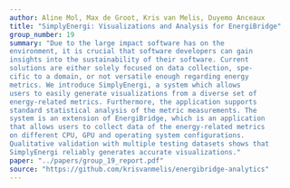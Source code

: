 ```yaml
---
author: Aline Mol, Max de Groot, Kris van Melis, Duyemo Anceaux
title: "SimplyEnergi: Visualizations and Analysis for EnergiBridge"
group_number: 19
summary: "Due to the large impact software has on the
environment, it is crucial that software developers can gain
insights into the sustainability of their software. Current
solutions are either solely focused on data collection, spe-
cific to a domain, or not versatile enough regarding energy
metrics. We introduce SimplyEnergi, a system which allows
users to easily generate visualizations from a diverse set of
energy-related metrics. Furthermore, the application supports
standard statistical analysis of the metric measurements. The
system is an extension of EnergiBridge, which is an application
that allows users to collect data of the energy-related metrics
on different CPU, GPU and operating system configurations.
Qualitative validation with multiple testing datasets shows that
SimplyEnergi reliably generates accurate visualizations."
paper: "../papers/group_19_report.pdf"
source: "https://github.com/krisvanmelis/energibridge-analytics"
---
```

